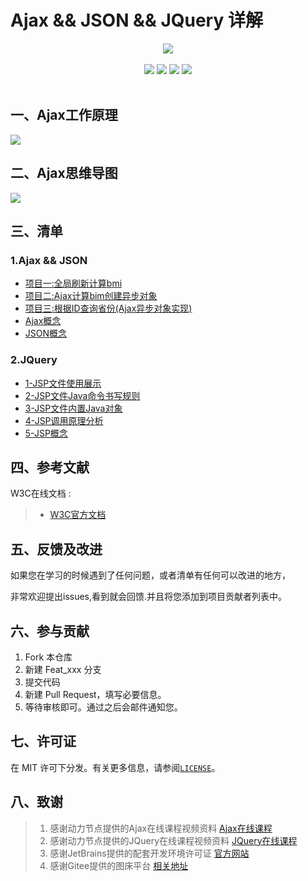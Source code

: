 # Ajax && JSON && JQuery 详解 

<center>
<img src="https://gitee.com/YunboCheng/imageBad/raw/master/image/20210727105332.png" >
</center>


<br>

<div align="center">
    <img src="https://img.shields.io/badge/Ajax-局部刷新-mediumslateblue">
    <img src="https://img.shields.io/badge/JQuery-简化开发-mediumslateblue">
    <img src="https://img.shields.io/badge/JavaScript-动态交互-mediumslateblue">
  <img src="https://visitor-badge.glitch.me/badge?page_id=YunboCheng4379.HTML-CSS-JS-Ajax-jQuery" >
<br>
<br>
</div>


## 一、Ajax工作原理

![](https://gitee.com/YunboCheng/imageBad/raw/master/image/20210727105311.png)

## 二、Ajax思维导图

![](https://gitee.com/YunboCheng/imageBad/raw/master/image/20210727105417.png)

## 三、清单

### 1.Ajax && JSON

-	[项目一:全局刷新计算bmi](./全局刷新计算bmi)
-	[项目二:Ajax计算bim创建异步对象](./Ajax计算bim创建异步对象)
-	[项目三:根据ID查询省份(Ajax异步对象实现)](./Ajax-根据ID查询省份)
-	[Ajax概念](./Ajax概念.md)
-	[JSON概念](./JSON概念.md)


### 2.JQuery

-	[1-JSP文件使用展示](./JSP文件使用展示)
-	[2-JSP文件Java命令书写规则](./JSP文件Java命令书写规则)
-	[3-JSP文件内置Java对象](./JSP文件内置Java对象)
-	[4-JSP调用原理分析](./JSP调用原理分析)
-	[5-JSP概念](./Ajax概念.md)


## 四、参考文献

W3C在线文档 :

> - [W3C官方文档](https://tomcat.apache.org/tomcat-5.5-doc/servletapi/)

## 五、反馈及改进

如果您在学习的时候遇到了任何问题，或者清单有任何可以改进的地方，

非常欢迎提出issues,看到就会回馈.并且将您添加到项目贡献者列表中。

## 六、参与贡献

1. Fork 本仓库
2. 新建 Feat_xxx 分支
3. 提交代码
4. 新建 Pull Request，填写必要信息。
5. 等待审核即可。通过之后会邮件通知您。

## 七、许可证

在 MIT 许可下分发。有关更多信息，请参阅[`LICENSE`](./LICENSE)。

## 八、致谢

>  1. 感谢动力节点提供的Ajax在线课程视频资料 [Ajax在线课程](https://www.bilibili.com/video/BV15k4y167XM)
>  2. 感谢动力节点提供的JQuery在线课程视频资料 [JQuery在线课程](https://www.bilibili.com/video/BV1Jg4y1B7n4)
>  2. 感谢JetBrains提供的配套开发环境许可证 [官方网站](https://www.jetbrains.com/)
>  3. 感谢Gitee提供的图床平台 [相关地址](https://gitee.com/YunboCheng/imageBad)

